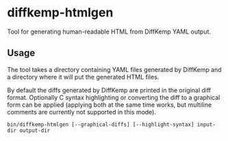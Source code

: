# diffkemp-htmlgen

Tool for generating human-readable HTML from DiffKemp YAML output.

## Usage
The tool takes a directory containing YAML files generated by DiffKemp and a
directory where it will put the generated HTML files.

By default the diffs generated by DiffKemp are printed in the original diff
format. Optionally C syntax highlighting or converting the diff to a graphical
form can be applied (applying both at the same time works, but multiline
comments are currently not supported in this mode).

    bin/diffkemp-htmlgen [--graphical-diffs] [--highlight-syntax] input-dir output-dir
